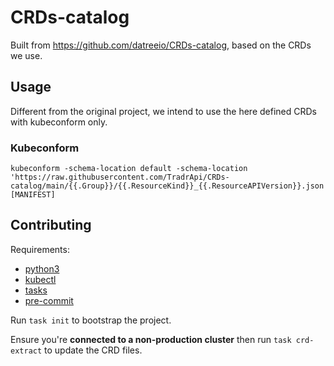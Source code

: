 # CRDs-catalog

Built from https://github.com/datreeio/CRDs-catalog, based on the CRDs we use.

## Usage

Different from the original project, we intend to use the here defined CRDs with kubeconform only.

### Kubeconform

```
kubeconform -schema-location default -schema-location 'https://raw.githubusercontent.com/TradrApi/CRDs-catalog/main/{{.Group}}/{{.ResourceKind}}_{{.ResourceAPIVersion}}.json' [MANIFEST]
```

## Contributing

Requirements:
- [python3](https://www.python.org/downloads/)
- [kubectl](https://kubernetes.io/docs/tasks/tools/#kubectl)
- [tasks](https://taskfile.dev/)
- [pre-commit](https://pre-commit.com/#install)

Run `task init` to bootstrap the project.

Ensure you're **connected to a non-production cluster** then run `task crd-extract` to update the CRD files.
